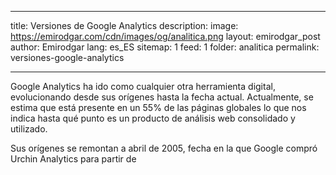 

---
title: Versiones de Google Analytics 
description: 
image: https://emirodgar.com/cdn/images/og/analitica.png
layout: emirodgar_post
author: Emirodgar
lang: es_ES
sitemap: 1
feed: 1
folder: analitica
permalink: versiones-google-analytics

--- 

Google Analytics ha ido como cualquier otra herramienta digital, evolucionando desde sus orígenes hasta la fecha actual. Actualmente, se estima que está presente en un 55% de las páginas globales lo que nos indica hasta qué punto es un producto de análisis web consolidado y utilizado.

Sus orígenes se remontan a abril de 2005, fecha en la que Google compró Urchin Analytics para partir de
<!--stackedit_data:
eyJoaXN0b3J5IjpbMTEyNTQ0Njc0OV19
-->